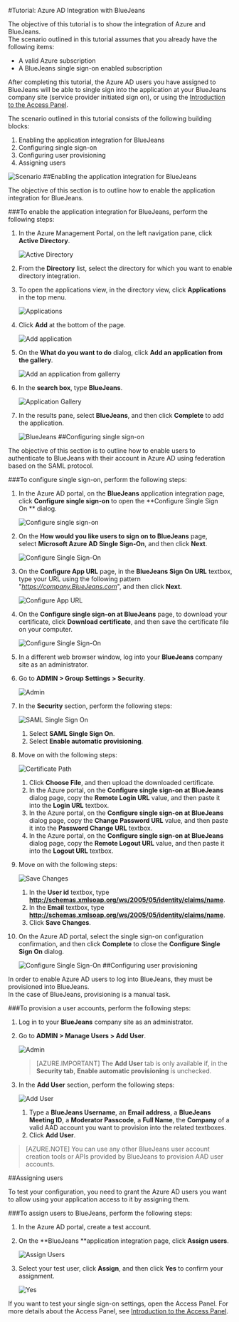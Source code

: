 <properties 
    pageTitle="Tutorial: Azure AD Integration with BlueJeans | Microsoft Azure" 
    description="Learn how to use BlueJeans with Azure Active Directory to enable single sign-on, automated provisioning, and more!" 
    services="active-directory" 
    authors="jeevansd"  
    documentationCenter="na" 
    manager="stevenpo"/>
<tags 
    ms.service="active-directory" 
    ms.devlang="na" 
    ms.topic="article" 
    ms.tgt_pltfrm="na" 
    ms.workload="identity" 
    ms.date="01/14/2016" 
    ms.author="jeedes" />

#Tutorial: Azure AD Integration with BlueJeans

The objective of this tutorial is to show the integration of Azure and BlueJeans.  
The scenario outlined in this tutorial assumes that you already have the following items:

-   A valid Azure subscription
-   A BlueJeans single sign-on enabled subscription

After completing this tutorial, the Azure AD users you have assigned to BlueJeans will be able to single sign into the application at your BlueJeans company site (service provider initiated sign on), or using the [Introduction to the Access Panel](active-directory-saas-access-panel-introduction.md).

The scenario outlined in this tutorial consists of the following building blocks:

1.  Enabling the application integration for BlueJeans
2.  Configuring single sign-on
3.  Configuring user provisioning
4.  Assigning users

![Scenario](./media/active-directory-saas-bluejeans-tutorial/IC785860.png "Scenario")
##Enabling the application integration for BlueJeans

The objective of this section is to outline how to enable the application integration for BlueJeans.

###To enable the application integration for BlueJeans, perform the following steps:

1.  In the Azure Management Portal, on the left navigation pane, click **Active Directory**.

    ![Active Directory](./media/active-directory-saas-bluejeans-tutorial/IC700993.png "Active Directory")

2.  From the **Directory** list, select the directory for which you want to enable directory integration.

3.  To open the applications view, in the directory view, click **Applications** in the top menu.

    ![Applications](./media/active-directory-saas-bluejeans-tutorial/IC700994.png "Applications")

4.  Click **Add** at the bottom of the page.

    ![Add application](./media/active-directory-saas-bluejeans-tutorial/IC749321.png "Add application")

5.  On the **What do you want to do** dialog, click **Add an application from the gallery**.

    ![Add an application from gallerry](./media/active-directory-saas-bluejeans-tutorial/IC749322.png "Add an application from gallerry")

6.  In the **search box**, type **BlueJeans**.

    ![Application Gallery](./media/active-directory-saas-bluejeans-tutorial/IC785861.png "Application Gallery")

7.  In the results pane, select **BlueJeans**, and then click **Complete** to add the application.

    ![BlueJeans](./media/active-directory-saas-bluejeans-tutorial/IC785862.png "BlueJeans")
##Configuring single sign-on

The objective of this section is to outline how to enable users to authenticate to BlueJeans with their account in Azure AD using federation based on the SAML protocol.

###To configure single sign-on, perform the following steps:

1.  In the Azure AD portal, on the **BlueJeans** application integration page, click **Configure single sign-on** to open the **Configure Single Sign On ** dialog.

    ![Configure single sign-on](./media/active-directory-saas-bluejeans-tutorial/IC785863.png "Configure single sign-on")

2.  On the **How would you like users to sign on to BlueJeans** page, select **Microsoft Azure AD Single Sign-On**, and then click **Next**.

    ![Configure Single Sign-On](./media/active-directory-saas-bluejeans-tutorial/IC785864.png "Configure Single Sign-On")

3.  On the **Configure App URL** page, in the **BlueJeans Sign On URL** textbox, type your URL using the following pattern "*https://company.BlueJeans.com*", and then click **Next**.

    ![Configure App URL](./media/active-directory-saas-bluejeans-tutorial/IC785865.png "Configure App URL")

4.  On the **Configure single sign-on at BlueJeans** page, to download your certificate, click **Download certificate**, and then save the certificate file on your computer.

    ![Configure Single Sign-On](./media/active-directory-saas-bluejeans-tutorial/IC785866.png "Configure Single Sign-On")

5.  In a different web browser window, log into your **BlueJeans** company site as an administrator.

6.  Go to **ADMIN \> Group Settings \> Security**.

    ![Admin](./media/active-directory-saas-bluejeans-tutorial/IC785868.png "Admin")

7.  In the **Security** section, perform the following steps:

    ![SAML Single Sign On](./media/active-directory-saas-bluejeans-tutorial/IC785869.png "SAML Single Sign On")

    1.  Select **SAML Single Sign On**.
    2.  Select **Enable automatic provisioning**.

8.  Move on with the following steps:

    ![Certificate Path](./media/active-directory-saas-bluejeans-tutorial/IC785870.png "Certificate Path")

    1.  Click **Choose File**, and then upload the downloaded certificate.
    2.  In the Azure portal, on the **Configure single sign-on at BlueJeans** dialog page, copy the **Remote Login URL** value, and then paste it into the **Login URL** textbox.
    3.  In the Azure portal, on the **Configure single sign-on at BlueJeans** dialog page, copy the **Change Password URL** value, and then paste it into the **Password Change URL** textbox.
    4.  In the Azure portal, on the **Configure single sign-on at BlueJeans** dialog page, copy the **Remote Logout URL** value, and then paste it into the **Logout URL** textbox.

9.  Move on with the following steps:

    ![Save Changes](./media/active-directory-saas-bluejeans-tutorial/IC785874.png "Save Changes")

    1.  In the **User id** textbox, type **http://schemas.xmlsoap.org/ws/2005/05/identity/claims/name**.
    2.  In the **Email** textbox, type **http://schemas.xmlsoap.org/ws/2005/05/identity/claims/name**.
    3.  Click **Save Changes**.

10. On the Azure AD portal, select the single sign-on configuration confirmation, and then click **Complete** to close the **Configure Single Sign On** dialog.

    ![Configure Single Sign-On](./media/active-directory-saas-bluejeans-tutorial/IC785876.png "Configure Single Sign-On")
##Configuring user provisioning

In order to enable Azure AD users to log into BlueJeans, they must be provisioned into BlueJeans.  
In the case of BlueJeans, provisioning is a manual task.

###To provision a user accounts, perform the following steps:

1.  Log in to your **BlueJeans** company site as an administrator.

2.  Go to **ADMIN \> Manage Users \> Add User**.

    ![Admin](./media/active-directory-saas-bluejeans-tutorial/IC785877.png "Admin")

    >[AZURE.IMPORTANT] The **Add User** tab is only available if, in the **Security tab**, **Enable automatic provisioning** is unchecked.

3.  In the **Add User** section, perform the following steps:

    ![Add User](./media/active-directory-saas-bluejeans-tutorial/IC785886.png "Add User")

    1.  Type a **BlueJeans Username**, an **Email address**, a **BlueJeans Meeting ID**, a **Moderator Passcode**, a **Full Name**, the **Company** of a valid AAD account you want to provision into the related textboxes.
    2.  Click **Add User**.

>[AZURE.NOTE] You can use any other BlueJeans user account creation tools or APIs provided by BlueJeans to provision AAD user accounts.

##Assigning users

To test your configuration, you need to grant the Azure AD users you want to allow using your application access to it by assigning them.

###To assign users to BlueJeans, perform the following steps:

1.  In the Azure AD portal, create a test account.

2.  On the **BlueJeans **application integration page, click **Assign users**.

    ![Assign Users](./media/active-directory-saas-bluejeans-tutorial/IC785887.png "Assign Users")

3.  Select your test user, click **Assign**, and then click **Yes** to confirm your assignment.

    ![Yes](./media/active-directory-saas-bluejeans-tutorial/IC767830.png "Yes")

If you want to test your single sign-on settings, open the Access Panel. For more details about the Access Panel, see [Introduction to the Access Panel](active-directory-saas-access-panel-introduction.md).
